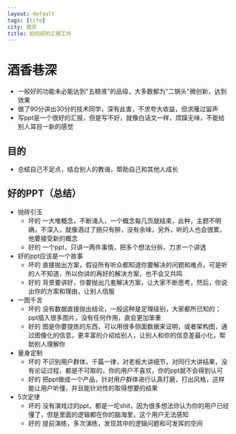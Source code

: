 ```yaml
---
layout: default
tags: [life]
city: 南京
title: 如何好的汇报工作
---
```


酒香巷深
=======
+ 一般好的功能未必能达到"五粮液"的品级，大多数都为"二锅头"微创新，达到效果
+ 做了90分讲出30分的技术同学，深有此害，不求夸大收益，但求雁过留声
+ 写ppt是一个很好的汇报，但是写不好，就像白话文一样，烦躁无味，不能给别人耳目一新的感觉

目的
--------
+ 总结自己不足点，结合别人的教诲，帮助自己和其他人成长

好的PPT（总结）
--------
+ 抛砖引玉
   - 坏的 一大堆概念，不断涌入，一个概念每几页就结束，此种，主题不明确，不深入，就像酒过了肠只有醉，没有余味，另外，听的人也会很累，他要接受新的概念
   - 好的 一个ppt，只讲一两件事情，把多个想法分拆，力求一个讲透
+  好的ppt应该是一个故事
   - 坏的 直接抛出方案，假设所有听众都知道你要解决的问题和难点，可是听的人不知道，所以你讲的再好的解决方案，也不会又共鸣
   - 好的 背景要讲好，你要抛出几套解决方案，让大家不断思考，然后，你说出你的方案和理由，让别人信服
+ 一图千言
   - 坏的 没有数据直接抛出结论，一般这种是定理级别，大家都所已知的；ppt插入很多图片，没有任何作用，直会更加笨重
   - 好的 图是你要提炼的东西，可以用很多侧面数据来证明，或者架构图，通过图像化的信息，更丰富的介绍给别人，让别人和你的信息差最小化，帮助别人理解你
+ 量身定制
   - 坏的 不识别用户群体，千篇一律，对老板大讲细节，对同行大讲结果，没有论证过程，都是不可取的，你的用户不喜欢，你的ppt就不会得到认可
   - 好的 把ppt做成一个产品，针对用户群体进行认真打磨，打出风格，这样能让用户听懂，并且能针对性的取得想要的结果
+ 5次定律
  - 坏的 没有演戏过的ppt，都是一坨shit，因为很多想法你认为你的用户已经懂了，但是里面的逻辑都在你的脑海里，这个用户无法感知
  - 好的 提前演练，多次演练，发现其中的逻辑问题和可发挥的空间
  

